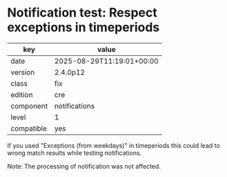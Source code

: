 [//]: # (werk v2)
# Notification test: Respect exceptions in timeperiods

key        | value
---------- | ---
date       | 2025-08-29T11:19:01+00:00
version    | 2.4.0p12
class      | fix
edition    | cre
component  | notifications
level      | 1
compatible | yes

If you used "Exceptions (from weekdays)" in timeperiods this could lead to
wrong match results while testing notifications.

Note:
The processing of notification was not affected.

